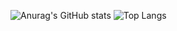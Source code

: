![Anurag's GitHub stats](https://github-readme-stats-chi-mauve-29.vercel.app/api?username=yexiu2001&show_icons=true&theme=tokyonight&show=reviews,discussions_started,discussions_answered,prs_merged,prs_merged_percentage)
![Top Langs](https://github-readme-stats-chi-mauve-29.vercel.app/api/top-langs/?username=yexiu2001&layout=donut&exclude_repo=github-readme-stats,anuraghazra.github.io,predict&size_weight=0.5&count_weight=0.5&langs_count=8)
